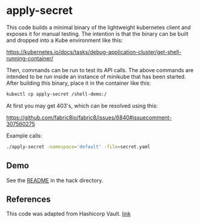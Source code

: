 # apply-secret

This code builds a minimal binary of the lightweight kubernetes
client and exposes it for manual testing.
The intention is that the binary can be built and dropped into
a Kube environment like this:

https://kubernetes.io/docs/tasks/debug-application-cluster/get-shell-running-container/

Then, commands can be run to test its API calls.
The above commands are intended to be run inside an instance of
minikube that has been started.
After building this binary, place it in the container like this:

```bash
kubectl cp apply-secret /shell-demo:/
```

At first you may get 403's, which can be resolved using this:

https://github.com/fabric8io/fabric8/issues/6840#issuecomment-307560275

Example calls:

```bash
./apply-secret -namespace='default' -file=secret.yaml
```

## Demo

See the [README](hack/README.md) in the hack directory.

## References

This code was adapted from Hashicorp Vault. [link](https://github.com/hashicorp/vault/tree/master/serviceregistration/kubernetes/client)
